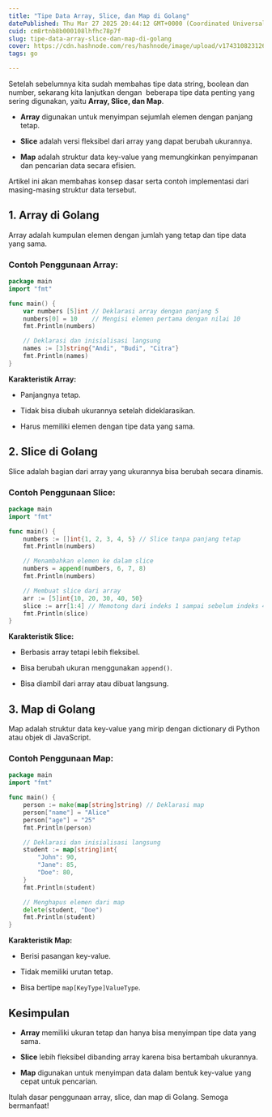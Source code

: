 ```yaml
---
title: "Tipe Data Array, Slice, dan Map di Golang"
datePublished: Thu Mar 27 2025 20:44:12 GMT+0000 (Coordinated Universal Time)
cuid: cm8rtnb8b000108lhfhc78p7f
slug: tipe-data-array-slice-dan-map-di-golang
cover: https://cdn.hashnode.com/res/hashnode/image/upload/v1743108231268/c3d8717d-b053-44e1-bff8-f1cb60e7eeb0.png
tags: go

---
```


Setelah sebelumnya kita sudah membahas tipe data string, boolean dan number, sekarang kita lanjutkan dengan  beberapa tipe data penting yang sering digunakan, yaitu **Array, Slice, dan Map**.

* **Array** digunakan untuk menyimpan sejumlah elemen dengan panjang tetap.
    
* **Slice** adalah versi fleksibel dari array yang dapat berubah ukurannya.
    
* **Map** adalah struktur data key-value yang memungkinkan penyimpanan dan pencarian data secara efisien.
    

Artikel ini akan membahas konsep dasar serta contoh implementasi dari masing-masing struktur data tersebut.

## 1\. Array di Golang

Array adalah kumpulan elemen dengan jumlah yang tetap dan tipe data yang sama.

### Contoh Penggunaan Array:

```go
package main
import "fmt"

func main() {
    var numbers [5]int // Deklarasi array dengan panjang 5
    numbers[0] = 10    // Mengisi elemen pertama dengan nilai 10
    fmt.Println(numbers)

    // Deklarasi dan inisialisasi langsung
    names := [3]string{"Andi", "Budi", "Citra"}
    fmt.Println(names)
}
```

**Karakteristik Array:**

* Panjangnya tetap.
    
* Tidak bisa diubah ukurannya setelah dideklarasikan.
    
* Harus memiliki elemen dengan tipe data yang sama.
    

## 2\. Slice di Golang

Slice adalah bagian dari array yang ukurannya bisa berubah secara dinamis.

### Contoh Penggunaan Slice:

```go
package main
import "fmt"

func main() {
    numbers := []int{1, 2, 3, 4, 5} // Slice tanpa panjang tetap
    fmt.Println(numbers)

    // Menambahkan elemen ke dalam slice
    numbers = append(numbers, 6, 7, 8)
    fmt.Println(numbers)

    // Membuat slice dari array
    arr := [5]int{10, 20, 30, 40, 50}
    slice := arr[1:4] // Memotong dari indeks 1 sampai sebelum indeks 4
    fmt.Println(slice)
}
```

**Karakteristik Slice:**

* Berbasis array tetapi lebih fleksibel.
    
* Bisa berubah ukuran menggunakan `append()`.
    
* Bisa diambil dari array atau dibuat langsung.
    

## 3\. Map di Golang

Map adalah struktur data key-value yang mirip dengan dictionary di Python atau objek di JavaScript.

### Contoh Penggunaan Map:

```go
package main
import "fmt"

func main() {
    person := make(map[string]string) // Deklarasi map
    person["name"] = "Alice"
    person["age"] = "25"
    fmt.Println(person)

    // Deklarasi dan inisialisasi langsung
    student := map[string]int{
        "John": 90,
        "Jane": 85,
        "Doe": 80,
    }
    fmt.Println(student)

    // Menghapus elemen dari map
    delete(student, "Doe")
    fmt.Println(student)
}
```

**Karakteristik Map:**

* Berisi pasangan key-value.
    
* Tidak memiliki urutan tetap.
    
* Bisa bertipe `map[KeyType]ValueType`.
    

## Kesimpulan

* **Array** memiliki ukuran tetap dan hanya bisa menyimpan tipe data yang sama.
    
* **Slice** lebih fleksibel dibanding array karena bisa bertambah ukurannya.
    
* **Map** digunakan untuk menyimpan data dalam bentuk key-value yang cepat untuk pencarian.
    

Itulah dasar penggunaan array, slice, dan map di Golang. Semoga bermanfaat!